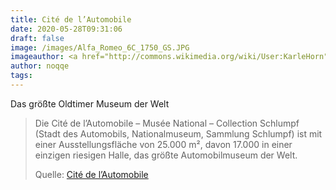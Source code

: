 ```yaml
---
title: Cité de l’Automobile
date: 2020-05-28T09:31:06
draft: false
image: /images/Alfa_Romeo_6C_1750_GS.JPG
imageauthor: <a href="http://commons.wikimedia.org/wiki/User:KarleHorn" title="User:KarleHorn">KarleHorn</a>
author: noqqe
tags:
---
```


Das größte Oldtimer Museum der Welt

> Die Cité de l’Automobile – Musée National – Collection Schlumpf (Stadt des
> Automobils, Nationalmuseum, Sammlung Schlumpf) ist mit einer
> Ausstellungsfläche von 25.000 m², davon 17.000 in einer einzigen riesigen
> Halle, das größte Automobilmuseum der Welt.
>
> Quelle: [Cité de l’Automobile](https://de.wikipedia.org/wiki/Cit%C3%A9_de_l%E2%80%99Automobile)

